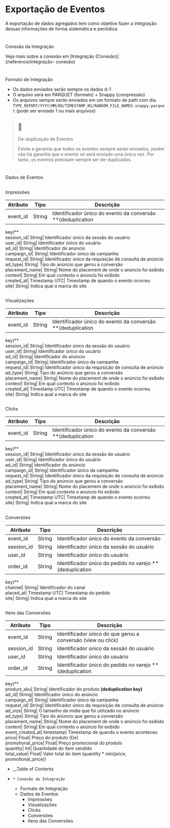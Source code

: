 

# Exportação de Eventos

A exportação de dados agregados tem como objetivo fazer a integração dessas
informações de forma sistemática e periódica.

#

Conexão da Integração

Veja mais sobre a conexão em [Integração (Conexão)](/reference/integração-
conexão)

#

Formato de Integração

  * Os dados enviados serão sempre os dados d-1
  * O arquivo será em PARQUET (formato) + Snappy (compressão)
  * Os arquivos sempre serão enviados em um formato de path com dia. `TYPE_REPORT/YYYY/MM/DD/TIMESTAMP_NS/RANDOM_FILE_NAMES.snappy.parquet` (pode ser enviado 1 ou mais arquivos)

> ## 🚧
>
> De-duplicação de Eventos
>
> Existe a garantia que todos os eventos sempre serão enviados, porém não há
> garantia que o evento só será enviado uma única vez. Por tanto, os eventos
> precisam sempre ser de-duplicados.

#

Dados de Eventos

##

Impressões

Atributo| Tipo| Descrição  
---|---|---  
event_id| String| Identificador único do evento da conversão **(deduplication
key)**  
session_id| String| Identificador único da sessão do usuário  
user_id| String| Identificador único do usuário  
ad_id| String| Identificador do anúncio  
campaign_id| String| Identificador único da campanha  
request_id| String| Identificador único da requisição de consulta de anúncio  
ad_type| String| Tipo do anúncio que gerou a conversão  
placement_name| String| Nome do placement de onde o anúncio foi exibido  
context| String| Em qual contexto o anúncio foi exibido  
created_at| Timestamp UTC| Timestamp de quando o evento ocorreu  
site| String| Indica qual a marca do site  
  
##

Visualizações

Atributo| Tipo| Descrição  
---|---|---  
event_id| String| Identificador único do evento da conversão **(deduplication
key)**  
session_id| String| Identificador único da sessão do usuário  
user_id| String| Identificador único do usuário  
ad_id| String| Identificador do anúncio  
campaign_id| String| Identificador único da campanha  
request_id| String| Identificador único da requisição de consulta de anúncio  
ad_type| String| Tipo do anúncio que gerou a conversão  
placement_name| String| Nome do placement de onde o anúncio foi exibido  
context| String| Em qual contexto o anúncio foi exibido  
created_at| Timestamp UTC| Timestamp de quando o evento ocorreu  
site| String| Indica qual a marca do site  
  
##

Clicks

Atributo| Tipo| Descrição  
---|---|---  
event_id| String| Identificador único do evento da conversão **(deduplication
key)**  
session_id| String| Identificador único da sessão do usuário  
user_id| String| Identificador único do usuário  
ad_id| String| Identificador do anúncio  
campaign_id| String| Identificador único da campanha  
request_id| String| Identificador único da requisição de consulta de anúncio  
ad_type| String| Tipo do anúncio que gerou a conversão  
placement_name| String| Nome do placement de onde o anúncio foi exibido  
context| String| Em qual contexto o anúncio foi exibido  
created_at| Timestamp UTC| Timestamp de quando o evento ocorreu  
site| String| Indica qual a marca do site  
  
##

Conversões

Atributo| Tipo| Descrição  
---|---|---  
event_id| String| Identificador único do evento da conversão  
session_id| String| Identificador único da sessão do usuário  
user_id| String| Identificador único do usuário  
order_id| String| Identificador único do pedido no varejo **(deduplication
key)**  
channel| String| Identificador do canal  
placed_at| Timestamp UTC| Timestamp do pedido  
site| String| Indica qual a marca do site  
  
##

Itens das Conversões

Atributo| Tipo| Descrição  
---|---|---  
event_id| String| Identificador único do que gerou a conversão (view ou click)  
session_id| String| Identificador único da sessão do usuário  
user_id| String| Identificador único do usuário  
order_id| String| Identificador único do pedido no varejo **(deduplication
key)**  
product_sku| String| Identificador do produto **(deduplication key)**  
ad_id| String| Identificador único do anúncio  
campaign_id| String| Identificador único da campanha  
request_id| String| Identificador único da requisição de consulta de anúncio  
ad_size| String| O tamanho da mídia que foi utilizado no anúncio  
ad_type| String| Tipo do anúncio que gerou a conversão  
placement_name| String| Nome do placement de onde o anúncio foi exibido  
context| String| Em qual contexto o anúncio foi exibido  
event_created_at| timestamp| Timestamp de quando o evento aconteceu  
price| Float| Preço do produto (De)  
promotional_price| Float| Preço promocional do produto  
quantity| Int| Quantidade do item vendido  
total_value| Float| Valor total do item (quantity * min(price,
promotional_price))  
  
  * __Table of Contents
  *     * Conexão da Integração
    * Formato de Integração
    * Dados de Eventos
      * Impressões
      * Visualizações
      * Clicks
      * Conversões
      * Itens das Conversões

